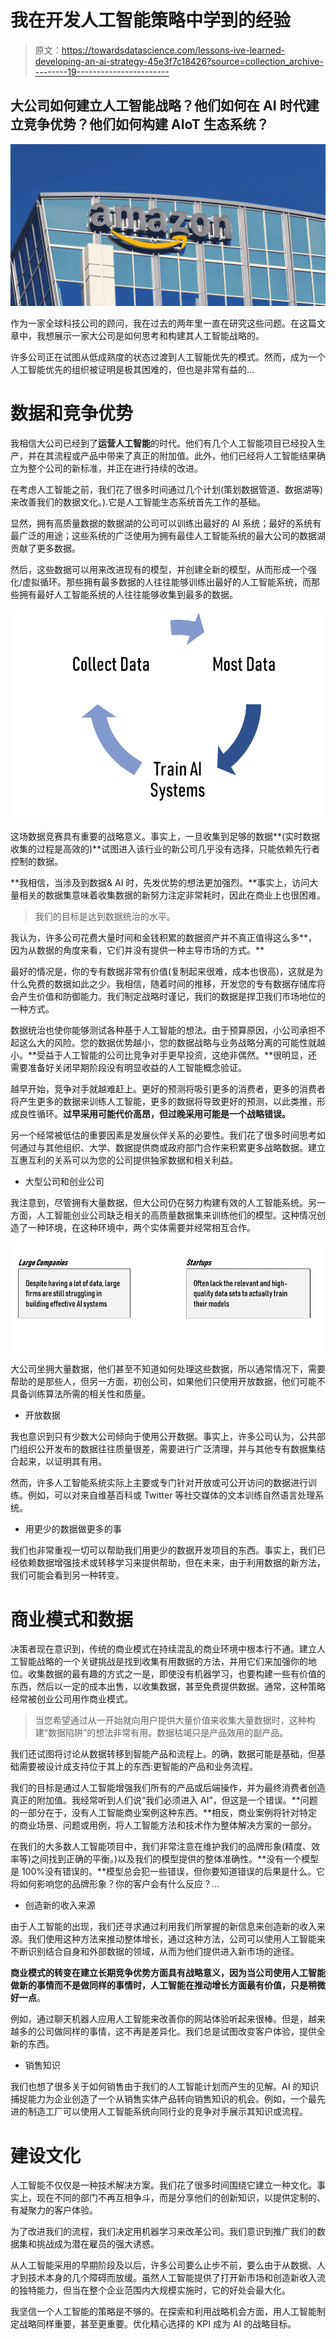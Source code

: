 # 我在开发人工智能策略中学到的经验

> 原文：<https://towardsdatascience.com/lessons-ive-learned-developing-an-ai-strategy-45e3f7c18426?source=collection_archive---------19----------------------->

## 大公司如何建立人工智能战略？他们如何在 AI 时代建立竞争优势？他们如何构建 AIoT 生态系统？

![](img/5407ad8227408a05658ae63af9f13781.png)

作为一家全球科技公司的顾问，我在过去的两年里一直在研究这些问题。在这篇文章中，我想展示一家大公司是如何思考和构建其人工智能战略的。

许多公司正在试图从低成熟度的状态过渡到人工智能优先的模式。然而，成为一个人工智能优先的组织被证明是极其困难的，但也是非常有益的...

# 数据和竞争优势

我相信大公司已经到了**运营人工智能**的时代。他们有几个人工智能项目已经投入生产，并在其流程或产品中带来了真正的附加值。此外，他们已经将人工智能结果确立为整个公司的新标准，并正在进行持续的改进。

在考虑人工智能之前，我们花了很多时间通过几个计划(策划数据管道、数据湖等)来改善我们的数据文化。).它是人工智能生态系统首先工作的基础。

显然，拥有高质量数据的数据湖的公司可以训练出最好的 AI 系统；最好的系统有最广泛的用途；这些系统的广泛使用为拥有最佳人工智能系统的最大公司的数据湖贡献了更多数据。

然后，这些数据可以用来改进现有的模型，并创建全新的模型，从而形成一个强化/虚拟循环。那些拥有最多数据的人往往能够训练出最好的人工智能系统，而那些拥有最好人工智能系统的人往往能够收集到最多的数据。

![](img/019d2ed4a53fa78568f4cad331451318.png)

这场数据竞赛具有重要的战略意义。事实上，一旦收集到足够的数据**(实时数据收集的过程是高效的)**试图进入该行业的新公司几乎没有选择，只能依赖先行者控制的数据。

**我相信，当涉及到数据& AI 时，先发优势的想法更加强烈。**事实上，访问大量相关的数据集意味着收集数据的新努力注定非常耗时，因此在商业上也很困难。

> 我们的目标是达到数据统治的水平。

我认为，许多公司花费大量时间和金钱积累的数据资产并不真正值得这么多**，因为从数据的角度来看，它们并没有提供一种主导市场的方式。**

最好的情况是，你的专有数据非常有价值(复制起来很难，成本也很高)，这就是为什么免费的数据如此之少。我相信，随着时间的推移，开发您的专有数据存储库将会产生价值和防御能力。我们制定战略时谨记，我们的数据是捍卫我们市场地位的一种方式。

数据统治也使你能够测试各种基于人工智能的想法。由于预算原因，小公司承担不起这么大的风险。您的数据优势越小，您的数据战略与业务战略分离的可能性就越小。**受益于人工智能的公司比竞争对手更早投资，这绝非偶然。**很明显，还需要准备好关闭早期阶段没有明显收益的人工智能概念验证。

越早开始，竞争对手就越难赶上。更好的预测将吸引更多的消费者，更多的消费者将产生更多的数据来训练人工智能，更多的数据将导致更好的预测，以此类推，形成良性循环。**过早采用可能代价高昂，但过晚采用可能是一个战略错误。**

另一个经常被低估的重要因素是发展伙伴关系的必要性。我们花了很多时间思考如何通过与其他组织、大学、数据提供商或政府部门合作来积累更多战略数据。建立互惠互利的关系可以为您的公司提供独家数据和相关利益。

*   大型公司和创业公司

我注意到，尽管拥有大量数据，但大公司仍在努力构建有效的人工智能系统。另一方面，人工智能创业公司缺乏相关的高质量数据集来训练他们的模型。这种情况创造了一种环境，在这种环境中，两个实体需要并经常相互合作。

![](img/89f968cc09c212eab208e3e9e8db97f8.png)

大公司坐拥大量数据，他们甚至不知道如何处理这些数据，所以通常情况下，需要帮助的是那些人，但另一方面，初创公司，如果他们只使用开放数据，他们可能不具备训练算法所需的相关性和质量。

*   开放数据

我也意识到只有少数大公司倾向于使用公开数据。事实上，许多公司认为，公共部门组织公开发布的数据往往质量很差，需要进行广泛清理，并与其他专有数据集结合起来，以证明其有用。

然而，许多人工智能系统实际上主要或专门针对开放或可公开访问的数据进行训练。例如，可以对来自维基百科或 Twitter 等社交媒体的文本训练自然语言处理系统。

*   用更少的数据做更多的事

我们也非常重视一切可以帮助我们用更少的数据开发项目的东西。事实上，我们已经依赖数据增强技术或转移学习来提供帮助，但在未来，由于利用数据的新方法，我们可能会看到另一种转变。

# 商业模式和数据

决策者现在意识到，传统的商业模式在持续混乱的商业环境中根本行不通。建立人工智能战略的一个关键挑战是找到收集有用数据的方法，并用它们来加强你的地位。收集数据的最有趣的方式之一是，即使没有机器学习，也要构建一些有价值的东西，然后以一定的成本出售，以收集数据，甚至免费提供数据。通常，这种策略经常被创业公司用作商业模式。

> 当您希望通过从一开始就向用户提供大量价值来收集大量数据时，这种构建“数据陷阱”的想法非常有用。数据枯竭只是产品效用的副产品。

我们还试图将讨论从数据转移到智能产品和流程上。的确，数据可能是基础，但基础需要被设计成支持位于其上的东西:更智能的产品和业务流程。

我们的目标是通过人工智能增强我们所有的产品或后端操作，并为最终消费者创造真正的附加值。我经常听到人们说“我们必须进入 AI”，但这是一个错误。**问题的一部分在于，没有人工智能商业案例这种东西。**相反，商业案例将针对特定的商业场景、问题或用例，将人工智能方法和技术作为整体解决方案的一部分。

在我们的大多数人工智能项目中，我们非常注意在维护我们的品牌形象(精度、效率等)之间找到正确的平衡。)以及我们的模型提供的整体准确性。**没有一个模型是 100%没有错误的。**模型总会犯一些错误，但你要知道错误的后果是什么。它将如何影响您的品牌形象？你的客户会有什么反应？…

*   创造新的收入来源

由于人工智能的出现，我们还寻求通过利用我们所掌握的新信息来创造新的收入来源。我们使用这种方法来推动整体增长，通过这种方法，公司可以使用人工智能来不断识别结合自身和外部数据的领域，从而为他们提供进入新市场的途径。

**商业模式的转变在建立长期竞争优势方面具有战略意义，因为当公司使用人工智能做新的事情而不是做同样的事情时，人工智能在推动增长方面最有价值，只是稍微好一点**。

例如，通过聊天机器人应用人工智能来改善你的网站体验听起来很棒。但是，越来越多的公司做同样的事情，这不再是差异化。我们总是试图改变客户体验，提供全新的东西。

*   销售知识

我们也想了很多关于如何销售由于我们的人工智能计划而产生的见解。AI 的知识捕捉能力为企业创造了一个从销售实体产品转向销售知识的机会。例如，一个最先进的制造工厂可以使用人工智能系统向同行业的竞争对手展示其知识或流程。

# 建设文化

人工智能不仅仅是一种技术解决方案。我们花了很多时间围绕它建立一种文化。事实上，现在不同的部门不再互相争斗，而是分享他们的创新知识，以提供定制的、有凝聚力的客户体验。

为了改进我们的流程，我们决定用机器学习来改革公司。我们意识到推广我们的数据集和挑战成为潜在雇员的强大诱惑。

从人工智能采用的早期阶段及以后，许多公司要么止步不前，要么由于从数据、人才到技术本身的几个障碍而放缓。虽然人工智能提供了打开新市场和创造新收入流的独特能力，但当在整个企业范围内大规模实施时，它的好处会最大化。

我坚信一个人工智能的策略是不够的。在探索和利用战略机会方面，用人工智能制定战略同样重要，甚至更重要。优化精心选择的 KPI 成为 AI 的战略目标。